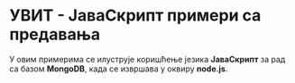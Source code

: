 # УВИТ - ЈаваСкрипт примери са предавања

У овим примерима се илуструје коришћење језика **ЈаваСкрипт** за рад са базом **MongoDB**, када се извршава у оквиру **node.js**.